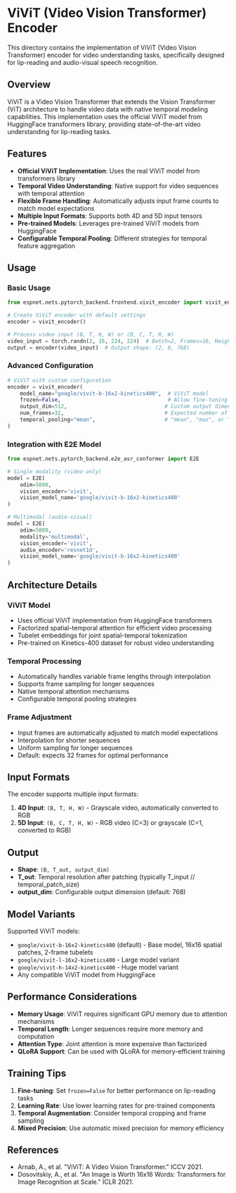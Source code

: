 # ViViT (Video Vision Transformer) Encoder

This directory contains the implementation of ViViT (Video Vision Transformer) encoder for video understanding tasks, specifically designed for lip-reading and audio-visual speech recognition.

## Overview

ViViT is a Video Vision Transformer that extends the Vision Transformer (ViT) architecture to handle video data with native temporal modeling capabilities. This implementation uses the official ViViT model from HuggingFace transformers library, providing state-of-the-art video understanding for lip-reading tasks.

## Features

- **Official ViViT Implementation**: Uses the real ViViT model from transformers library
- **Temporal Video Understanding**: Native support for video sequences with temporal attention
- **Flexible Frame Handling**: Automatically adjusts input frame counts to match model expectations
- **Multiple Input Formats**: Supports both 4D and 5D input tensors
- **Pre-trained Models**: Leverages pre-trained ViViT models from HuggingFace
- **Configurable Temporal Pooling**: Different strategies for temporal feature aggregation

## Usage

### Basic Usage

```python
from espnet.nets.pytorch_backend.frontend.vivit_encoder import vivit_encoder

# Create ViViT encoder with default settings
encoder = vivit_encoder()

# Process video input (B, T, H, W) or (B, C, T, H, W)
video_input = torch.randn(2, 16, 224, 224)  # Batch=2, Frames=16, Height=224, Width=224
output = encoder(video_input)  # Output shape: (2, 8, 768)
```

### Advanced Configuration

```python
# ViViT with custom configuration
encoder = vivit_encoder(
    model_name="google/vivit-b-16x2-kinetics400",  # ViViT model
    frozen=False,                                  # Allow fine-tuning
    output_dim=512,                               # Custom output dimension
    num_frames=32,                                # Expected number of frames
    temporal_pooling="mean",                      # "mean", "max", or "cls"
)
```

### Integration with E2E Model

```python
from espnet.nets.pytorch_backend.e2e_asr_conformer import E2E

# Single modality (video-only)
model = E2E(
    odim=5000,
    vision_encoder='vivit',
    vision_model_name='google/vivit-b-16x2-kinetics400'
)

# Multimodal (audio-visual)
model = E2E(
    odim=5000,
    modality='multimodal',
    vision_encoder='vivit',
    audio_encoder='resnet1d',
    vision_model_name='google/vivit-b-16x2-kinetics400'
)
```

## Architecture Details

### ViViT Model
- Uses official ViViT implementation from HuggingFace transformers
- Factorized spatial-temporal attention for efficient video processing
- Tubelet embeddings for joint spatial-temporal tokenization
- Pre-trained on Kinetics-400 dataset for robust video understanding

### Temporal Processing
- Automatically handles variable frame lengths through interpolation
- Supports frame sampling for longer sequences
- Native temporal attention mechanisms
- Configurable temporal pooling strategies

### Frame Adjustment
- Input frames are automatically adjusted to match model expectations
- Interpolation for shorter sequences
- Uniform sampling for longer sequences
- Default: expects 32 frames for optimal performance

## Input Formats

The encoder supports multiple input formats:

1. **4D Input**: `(B, T, H, W)` - Grayscale video, automatically converted to RGB
2. **5D Input**: `(B, C, T, H, W)` - RGB video (C=3) or grayscale (C=1, converted to RGB)

## Output

- **Shape**: `(B, T_out, output_dim)`
- **T_out**: Temporal resolution after patching (typically T_input // temporal_patch_size)
- **output_dim**: Configurable output dimension (default: 768)

## Model Variants

Supported ViViT models:
- `google/vivit-b-16x2-kinetics400` (default) - Base model, 16x16 spatial patches, 2-frame tubelets
- `google/vivit-l-16x2-kinetics400` - Large model variant
- `google/vivit-h-14x2-kinetics400` - Huge model variant
- Any compatible ViViT model from HuggingFace

## Performance Considerations

- **Memory Usage**: ViViT requires significant GPU memory due to attention mechanisms
- **Temporal Length**: Longer sequences require more memory and computation
- **Attention Type**: Joint attention is more expensive than factorized
- **QLoRA Support**: Can be used with QLoRA for memory-efficient training

## Training Tips

1. **Fine-tuning**: Set `frozen=False` for better performance on lip-reading tasks
2. **Learning Rate**: Use lower learning rates for pre-trained components
3. **Temporal Augmentation**: Consider temporal cropping and frame sampling
4. **Mixed Precision**: Use automatic mixed precision for memory efficiency

## References

- Arnab, A., et al. "ViViT: A Video Vision Transformer." ICCV 2021.
- Dosovitskiy, A., et al. "An Image is Worth 16x16 Words: Transformers for Image Recognition at Scale." ICLR 2021.